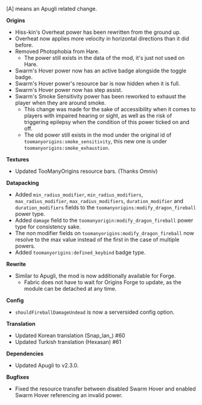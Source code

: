 [A] means an Apugli related change.

**Origins**
- Hiss-kin's Overheat power has been rewritten from the ground up.
- Overheat now applies more velocity in horizontal directions than it did before.
- Removed Photophobia from Hare.
  - The power still exists in the data of the mod, it's just not used on Hare.
- Swarm's Hover power now has an active badge alongside the toggle badge.
- Swarm's Hover power's resource bar is now hidden when it is full.
- Swarm's Hover power now has step assist.
- Swarm's Smoke Sensitivity power has been reworked to exhaust the player when they are around smoke.
  - This change was made for the sake of accessibility when it comes to players with impaired hearing or sight, as well as the risk of triggering epilepsy when the condition of this power ticked on and off.
  - The old power still exists in the mod under the original id of `toomanyorigins:smoke_sensitivity`, this new one is under `toomanyorigins:smoke_exhaustion`.

**Textures**
- Updated TooManyOrigins resource bars. (Thanks Omniv)

**Datapacking**
- Added `min_radius_modifier`, `min_radius_modifiers`, `max_radius_modifier`, `max_radius_modifiers`, `duration_modifier` and `duration_modifiers` fields to the `toomanyorigins:modify_dragon_fireball` power type.
- Added `damage` field to the `toomanyorigin:modify_dragon_fireball` power type for consistency sake.
- The non modifier fields on `toomanyorigins:modify_dragon_fireball` now resolve to the max value instead of the first in the case of multiple powers.
- Added `toomanyorigins:defined_keybind` badge type.

**Rewrite**
- Similar to Apugli, the mod is now additionally available for Forge.
  - Fabric does not have to wait for Origins Forge to update, as the module can be detached at any time.

**Config**
- `shouldFireballDamageUndead` is now a serversided config option.

**Translation**
- Updated Korean translation (Snap_lan_) #60
- Updated Turkish translation (Hexasan) #61

**Dependencies**
- Updated Apugli to v2.3.0.

**Bugfixes**
- Fixed the resource transfer between disabled Swarm Hover and enabled Swarm Hover referencing an invalid power.